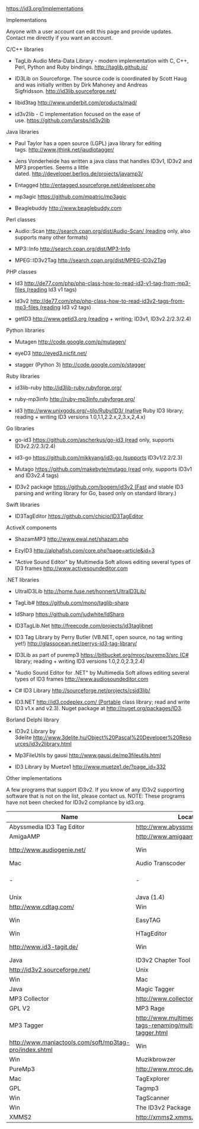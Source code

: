https://id3.org/Implementations



Implementations

Anyone with a user account can edit this page and provide updates. Contact me directly if you want an account.

C/C++ libraries

- TagLib Audio Meta-Data Library - modern implementation with C, C++, Perl, Python and Ruby bindings. http://taglib.github.io/

- ID3Lib on Sourceforge. The source code is coordinated by Scott Haug and was initially written by Dirk Mahoney and Andreas Sigfridsson. http://id3lib.sourceforge.net/

- libid3tag http://www.underbit.com/products/mad/

- id3v2lib - C implementation focused on the ease of use. https://github.com/larsbs/id3v2lib

Java libraries

- Paul Taylor has a open source (LGPL) java library for editing tags. http://www.jthink.net/jaudiotagger/

- Jens Vonderheide has written a java class that handles ID3v1, ID3v2 and MP3 properties. Seems a little dated. http://developer.berlios.de/projects/javamp3/

- Entagged http://entagged.sourceforge.net/developer.php

- mp3agic https://github.com/mpatric/mp3agic

- Beaglebuddy http://www.beaglebuddy.com

Perl classes

- Audio::Scan http://search.cpan.org/dist/Audio-Scan/ (reading only, also supports many other formats)

- MP3::Info http://search.cpan.org/dist/MP3-Info

- MPEG::ID3v2Tag http://search.cpan.org/dist/MPEG-ID3v2Tag

PHP classes

- Id3 http://de77.com/php/php-class-how-to-read-id3-v1-tag-from-mp3-files (reading Id3 v1 tags)

- Id3v2 http://de77.com/php/php-class-how-to-read-id3v2-tags-from-mp3-files (reading Id3 v2 tags)

- getID3 http://www.getid3.org (reading + writing; ID3v1, ID3v2.2/2.3/2.4)

Python libraries

- Mutagen http://code.google.com/p/mutagen/

- eyeD3 http://eyed3.nicfit.net/

- stagger (Python 3) http://code.google.com/p/stagger

Ruby libraries

- id3lib-ruby http://id3lib-ruby.rubyforge.org/

- ruby-mp3info http://ruby-mp3info.rubyforge.org/

- id3 http://www.unixgods.org/~tilo/Ruby/ID3/ (native Ruby ID3 library; reading + writing ID3 versions 1.0,1.1,2.2.x,2,3.x,2,4.x)

Go libraries

- go-id3 https://github.com/ascherkus/go-id3 (read only, supports ID3v2.2/2.3/2.4)

- id3-go https://github.com/mikkyang/id3-go (supports ID3v1/2.2/2.3)

- Mutago https://github.com/makebyte/mutago (read only, supports ID3v1 and ID3v2.4 tags)

- ID3v2 package https://github.com/bogem/id3v2 (Fast and stable ID3 parsing and writing library for Go, based only on standard library.)

Swift libraries

- ID3TagEditor https://github.com/chicio/ID3TagEditor

ActiveX components

- ShazamMP3 http://www.ewal.net/shazam.php

- EzyID3 http://alphafish.com/core.php?page=article&id=3

- "Active Sound Editor" by Multimedia Soft allows editing several types of ID3 frames http://www.activesoundeditor.com

.NET libraries

- UltraID3Lib http://home.fuse.net/honnert/UltraID3Lib/

- TagLib# https://github.com/mono/taglib-sharp

- IdSharp https://github.com/judwhite/IdSharp

- ID3TagLib.Net http://freecode.com/projects/id3taglibnet

- ID3 Tag Library by Perry Butler (VB.NET, open source, no tag writing yet!) http://glassocean.net/perrys-id3-tag-library/

- ID3Lib as part of puremp3 https://bitbucket.org/mroc/puremp3/src (C# library; reading + writing ID3 versions 1.0,2.0,2.3,2.4)

- "Audio Sound Editor for .NET" by Multimedia Soft allows editing several types of ID3 frames http://www.audiosoundeditor.com

- C# ID3 Library http://sourceforge.net/projects/csid3lib/

- ID3.NET http://id3.codeplex.com/ (Portable class library; read and write ID3 v1.x and v2.3). Nuget package at http://nuget.org/packages/ID3.

Borland Delphi library

- ID3v2 Library by 3delite http://www.3delite.hu/Object%20Pascal%20Developer%20Resources/id3v2library.html

- Mp3FileUtils by gausi http://www.gausi.de/mp3fileutils.html

- ID3 Library by Muetze1 http://www.muetze1.de/?page_id=332

Other implementations

A few programs that support ID3v2. If you know of any ID3v2 supporting software that is not on the list, please contact us. NOTE: These programs have not been checked for ID3v2 compliance by id3.org.

| Name | Location | Win | Mac | Unix | Other | Licence |
| - | - | - | - | - | - | - |
| Abyssmedia ID3 Tag Editor | http://www.abyssmedia.com/tageditor/ | Win | Free | AMVidia Tag Editor | http://amvidia.com/tag-editor | OS X 10.7 or later |
| AmigaAMP | http://www.amigaamp.de/ | Amig | AudioCatalog | http://www.seansoft.co.uk/ | Win | AudioGenie |
| http://www.audiogenie.net/ | Win | Audiograbber | http://www.audiograbber.com-us.net/ | Win | Audion | http://www.panic.com/audion/ |
| Mac | Audio Transcoder | http://www.audio-transcoder.com/ | Win | AudioTT | http://www.audiott.com/ | Win |
| - | - | Java | Axone.jar | http://flying.guy.chez-alice.fr/Axone.jar . A file analyser able to show all ID3 frames | Win | Mac |
| Unix | Java (1.4) | Freeware | CD-Copy | http://www.cdcopy.sk/ | Win | CD-Tag |
| http://www.cdtag.com/ | Win | Dr.TAG | http://www.drtag.de/en/ | ? | Easy CD-DA Extractor | http://www.poikosoft.com/ |
| Win | EasyTAG | http://easytag.sourceforge.net/ | Win | GPL | Helium | http://www.helium-music-manager.com/ |
| Win | HTagEditor | http://www.htageditor.de/ | ID3edit | http://id3edit.sourceforge.net/ | Unix | ID3-TagIT |
| http://www.id3-tagit.de/ | Win | ID3 Tag Viewer by Perry Butler | http://glassocean.net/perrys-id3-tag-viewer/ | Win | ID3v2 Audio Text Tool | http://sourceforge.net/projects/id3v2-atxt-tool |
| Java | ID3v2 Chapter Tool | http://sourceforge.net/projects/id3v2-chap-tool | Win | Linux | Java | ID3v2 editor |
| http://id3v2.sourceforge.net/ | Unix | ID3v2 Tag Edit | http://www.audioxl.com/ | Win | iTunes | http://www.apple.com/itunes/ |
| Win | Mac | Jaikoz tag editor | http://www.jaikoz.net/ | Win | Mac | Unix |
| Java | Magic Tagger | http://www.magic-tagger.com/ | Win | MP3 Boss | http://www.mp3-boss.com/index.html | Win |
| MP3 Collector | http://www.collectorz.com/mp3/ | Win | MP3 Diags | http://mp3diags.sourceforge.net/ | Win | Linux |
| GPL V2 | MP3 Rage | http://www.chaoticsoftware.com/ProductPages/MP3Rage.html | Mac | mp3Tag 5 | http://www.maniactools.com/soft/mp3tag/ | Win |
| MP3 Tagger | http://www.multimediafeed.com/id3-tags-renaming/multimediafeed-mp3-tagger.html | Win | Mp3tag | http://www.mp3tag.de/en/ | Win | MP3 Tag Pro |
| http://www.maniactools.com/soft/mp3tag-pro/index.shtml | Win | MP3 Tags Editor | http://www.pistonsoft.com/mp3-tags-editor.html | Win | MP3 Tag Studio | http://www.magnusbrading.com/mp3ts |
| Win | Muzikbrowzer | http://www.muzikbrowzer.com/ | Win | Music Library | http://www.wensoftware.com/MusicLibrary/ | Win |
| PureMp3 | http://www.mroc.de/puremp3/ | Win | Freeware | QuickTime 5 | http://www.apple.com/quicktime/ | Win |
| Mac | TagExplorer | http://www.grandersoft.com/products/tagexplorer | Win | Tag Mp3 Saito | http://saitodisse.com.br/tagmp3saito/ | Win |
| GPL | Tagmp3 | https://tagmp3.net/ | Web app | Freeware | Tag&amp;Rename | http://www.softpointer.com/tr.htm |
| Win | TagScanner | http://www.xdlab.ru/en/ | Win | Freeware | TagTuner | http://www.tagtuner.com/ |
| Win | The ID3v2 Package | http://www.vindvejr.dk/jacob/amiga/id3/ | Amig | Winamp | http://www.winamp.com/ | Win |
| XMMS2 | http://xmms2.xmms.se/ | Win | Mac | Linux | Probably | Zinf |


